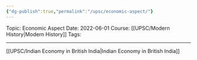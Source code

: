 ```yaml
---
{"dg-publish":true,"permalink":"/upsc/economic-aspect/"}
---
```


Topic: Economic Aspect
Date: 2022-06-01
Course: [[UPSC/Modern History\|Modern History]]
Tags: 

---



[[UPSC/Indian Economy in British India\|Indian Economy in British India]]